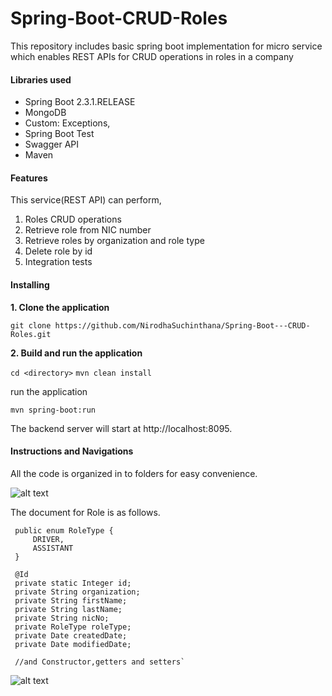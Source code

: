 # Spring-Boot-CRUD-Roles
This repository includes basic spring  boot implementation for micro service which enables REST APIs for CRUD operations in roles in a company

#### **Libraries used**

* Spring Boot 2.3.1.RELEASE
* MongoDB
* Custom: Exceptions,  
* Spring Boot Test
* Swagger API
* Maven

#### **Features**

This service(REST API) can perform,

1. Roles CRUD operations
2. Retrieve role from NIC number
3. Retrieve roles by organization and role type
4. Delete role by id
5. Integration tests

#### **Installing**

**1. Clone the application**

`git clone https://github.com/NirodhaSuchinthana/Spring-Boot---CRUD-Roles.git`

**2. Build and run the application**

`cd <directory>`
`mvn clean install  `

run the application

`mvn spring-boot:run`

The backend server will start at http://localhost:8095.

#### **Instructions and Navigations**

All the code is organized in to folders for easy convenience.

![alt text](https://github.com/NirodhaSuchinthana/Spring-Boot---CRUD-Roles.git/tree/master/src/main/resources/readme_content/folder-structure.png)

The document for Role is as follows.

 
     public enum RoleType {
         DRIVER,
         ASSISTANT
     }
 
     @Id
     private static Integer id;
     private String organization;
     private String firstName;
     private String lastName;
     private String nicNo;
     private RoleType roleType;
     private Date createdDate;
     private Date modifiedDate;
     
     //and Constructor,getters and setters`

![alt text](https://github.com/NirodhaSuchinthana/Spring-Boot---CRUD-Roles.git/tree/master/src/main/resources/readme_content/swagger-image.png)

